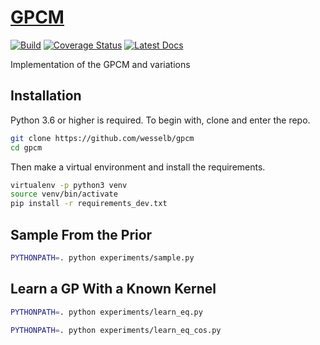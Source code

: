 # [GPCM](http://github.com/wesselb/gpcm)

[![Build](https://travis-ci.org/wesselb/gpcm.svg?branch=master)](https://travis-ci.org/wesselb/gpcm)
[![Coverage Status](https://coveralls.io/repos/github/wesselb/gpcm/badge.svg?branch=master&service=github)](https://coveralls.io/github/wesselb/gpcm?branch=master)
[![Latest Docs](https://img.shields.io/badge/docs-latest-blue.svg)](https://wesselb.github.io/gpcm)

Implementation of the GPCM and variations

## Installation

Python 3.6 or higher is required.
To begin with, clone and enter the repo.

```bash
git clone https://github.com/wesselb/gpcm
cd gpcm
```

Then make a virtual environment and install the requirements.

```bash
virtualenv -p python3 venv
source venv/bin/activate
pip install -r requirements_dev.txt
```

## Sample From the Prior

```bash
PYTHONPATH=. python experiments/sample.py
```

## Learn a GP With a Known Kernel

```bash
PYTHONPATH=. python experiments/learn_eq.py
```

```bash
PYTHONPATH=. python experiments/learn_eq_cos.py
```

